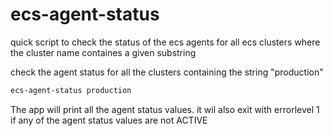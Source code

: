 # ecs-agent-status
quick script to check the status of the ecs agents for all ecs clusters  where the cluster name containes a given substring

check the agent status for all the clusters containing the string "production"
```bash
ecs-agent-status production
```

The app will print all the agent status values. it wil also exit with errorlevel 1 if any of the agent status values are not ACTIVE
